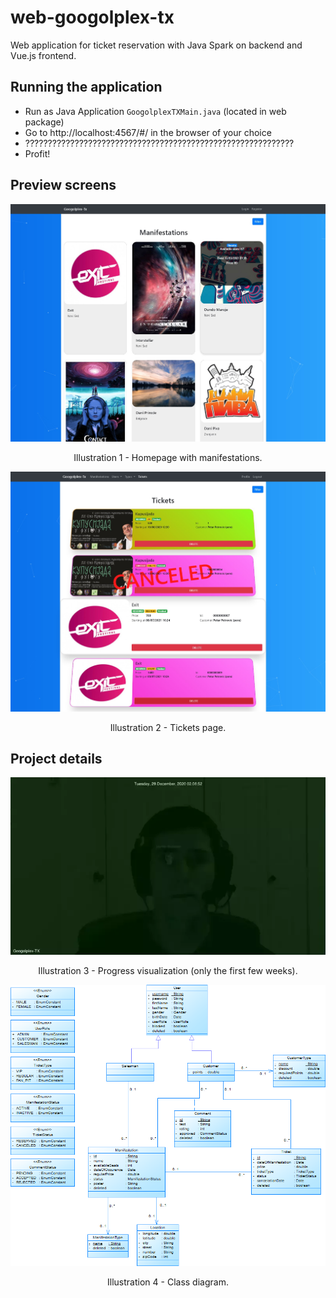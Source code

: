 # web-googolplex-tx
Web application for ticket reservation with Java Spark on backend and Vue.js frontend.

## Running the application

* Run as Java Application ```GoogolplexTXMain.java``` (located in web package)
* Go to http://localhost:4567/#/ in the browser of your choice
* ????????????????????????????????????????????????????????????
* Profit!

## Preview screens

<p align="center">
  <img src="/resources/homepage.jpg">
  <p align="center">Illustration 1 - Homepage with manifestations.</p>
</p>

<p align="center">
  <img src="/resources/tickets.jpg">
  <p align="center">Illustration 2 - Tickets page.</p>
</p>

## Project details
<p align="center">
  <img src="/resources/progress-vis.webp">
  <p align="center">Illustration 3 - Progress visualization (only the first few weeks).</p>
</p>

<p align="center">
  <img src="/projectDesign/GoogolplexTxClassDiagramV2.png">
  <p align="center">Illustration 4 - Class diagram.</p>
</p>

